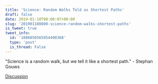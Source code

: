 ```yaml
---
title: 'Science: Random Walks Told as Shortest Paths'
draft: false
date: 2019-01-18T08:00:07+00:00
slug: '201901180800-science-random-walks-shortest-paths'
is_tweet: true
tweet_info:
  id: '1086050565954490368'
  type: 'post'
  is_thread: False
---
```




"Science is a random walk, but we tell it like a shortest path." -  Stephan Gouws

[Discussion](https://x.com/sytelus/status/1086050565954490368)
